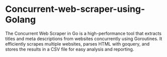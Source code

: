 # Concurrent-web-scraper-using-Golang
The Concurrent Web Scraper in Go is a high-performance tool that extracts titles and meta descriptions from websites concurrently using Goroutines. It efficiently scrapes multiple websites, parses HTML with goquery, and stores the results in a CSV file for easy analysis and reporting.
